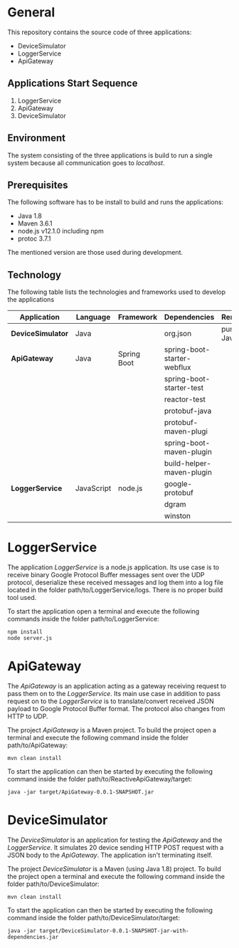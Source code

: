 # General

This repository contains the source code of three applications:

* DeviceSimulator
* LoggerService
* ApiGateway

## Applications Start Sequence

1. LoggerService
2. ApiGateway
3. DeviceSimulator 

## Environment

The system consisting of the three applications is build to run a single system because all communication goes to _localhost_.

## Prerequisites

The following software has to be install to build and runs the applications:
* Java 1.8
* Maven 3.6.1
* node.js v12.1.0 including npm
* protoc 3.7.1

The mentioned version are those used during development.

## Technology

The following table lists the technologies and frameworks used to develop the applications

|Application|Language|Framework|Dependencies|Remarks|
|---|---|---|---|---|
|**DeviceSimulator**|Java| |org.json|pure Java|
|**ApiGateway**|Java|Spring Boot|spring-boot-starter-webflux||
| | | |spring-boot-starter-test| |
| | | |reactor-test| |
| | | |protobuf-java| |
| | | |protobuf-maven-plugi| |
| | | |spring-boot-maven-plugin| |
| | | |build-helper-maven-plugin| |
|**LoggerService**|JavaScript|node.js|google-protobuf| |
| | | |dgram| |
| | | |winston| |
         

# LoggerService

The application _LoggerService_ is a node.js application. Its use case is to receive binary Google Protocol Buffer messages sent over the UDP protocol,
deserialize these received messages and log them into a log file located in the folder path/to/LoggerService/logs. There is no proper build tool used.

To start the application open a terminal and execute the following commands inside the folder path/to/LoggerService:
```
npm install
node server.js
```
# ApiGateway

The _ApiGateway_ is an application acting as a gateway receiving request to pass them on to the _LoggerService_. Its main use case in
addition to pass request on to the _LoggerService_ is to translate/convert received JSON payload to Google Protocol Buffer format. The protocol
also changes from HTTP to UDP.

The project _ApiGateway_ is a Maven project. To build the project open a terminal and execute the following command inside the folder path/to/ApiGateway:
```
mvn clean install
```
To start the application can then be started by executing the following command inside the folder path/to/ReactiveApiGateway/target:
```
java -jar target/ApiGateway-0.0.1-SNAPSHOT.jar
```
# DeviceSimulator

The _DeviceSimulator_ is an application for testing the _ApiGateway_ and the _LoggerService_.
It simulates 20 device sending HTTP POST request with a JSON body to the _ApiGateway_. The application isn't terminating itself.

The project _DeviceSimulator_ is a Maven (using Java 1.8) project. To build the project open a terminal and execute the following command inside the folder path/to/DeviceSimulator:
```
mvn clean install
```
To start the application can then be started by executing the following command inside the folder path/to/DeviceSimulator/target:
```
java -jar target/DeviceSimulator-0.0.1-SNAPSHOT-jar-with-dependencies.jar
```

